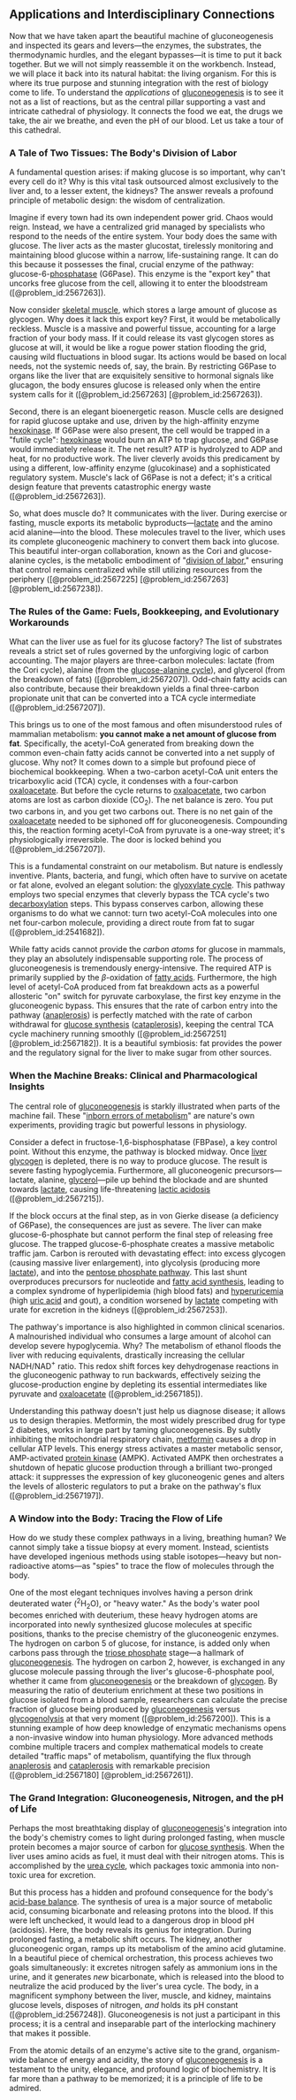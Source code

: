 ## Applications and Interdisciplinary Connections

Now that we have taken apart the beautiful machine of gluconeogenesis and inspected its gears and levers—the enzymes, the substrates, the thermodynamic hurdles, and the elegant bypasses—it is time to put it back together. But we will not simply reassemble it on the workbench. Instead, we will place it back into its natural habitat: the living organism. For this is where its true purpose and stunning integration with the rest of biology come to life. To understand the *applications* of [gluconeogenesis](@article_id:155122) is to see it not as a list of reactions, but as the central pillar supporting a vast and intricate cathedral of physiology. It connects the food we eat, the drugs we take, the air we breathe, and even the pH of our blood. Let us take a tour of this cathedral.

### A Tale of Two Tissues: The Body's Division of Labor

A fundamental question arises: if making glucose is so important, why can't every cell do it? Why is this vital task outsourced almost exclusively to the liver and, to a lesser extent, the kidneys? The answer reveals a profound principle of metabolic design: the wisdom of centralization.

Imagine if every town had its own independent power grid. Chaos would reign. Instead, we have a centralized grid managed by specialists who respond to the needs of the entire system. Your body does the same with glucose. The liver acts as the master glucostat, tirelessly monitoring and maintaining blood glucose within a narrow, life-sustaining range. It can do this because it possesses the final, crucial enzyme of the pathway: glucose-6-[phosphatase](@article_id:141783) (G6Pase). This enzyme is the "export key" that uncorks free glucose from the cell, allowing it to enter the bloodstream ([@problem_id:2567263]).

Now consider [skeletal muscle](@article_id:147461), which stores a large amount of glucose as glycogen. Why does it lack this export key? First, it would be metabolically reckless. Muscle is a massive and powerful tissue, accounting for a large fraction of your body mass. If it could release its vast glycogen stores as glucose at will, it would be like a rogue power station flooding the grid, causing wild fluctuations in blood sugar. Its actions would be based on local needs, not the systemic needs of, say, the brain. By restricting G6Pase to organs like the liver that are exquisitely sensitive to hormonal signals like glucagon, the body ensures glucose is released only when the entire system calls for it ([@problem_id:2567263] [@problem_id:2567263]).

Second, there is an elegant bioenergetic reason. Muscle cells are designed for rapid glucose uptake and use, driven by the high-affinity enzyme [hexokinase](@article_id:171084). If G6Pase were also present, the cell would be trapped in a "futile cycle": [hexokinase](@article_id:171084) would burn an ATP to trap glucose, and G6Pase would immediately release it. The net result? ATP is hydrolyzed to ADP and heat, for no productive work. The liver cleverly avoids this predicament by using a different, low-affinity enzyme (glucokinase) and a sophisticated regulatory system. Muscle's lack of G6Pase is not a defect; it's a critical design feature that prevents catastrophic energy waste ([@problem_id:2567263]).

So, what does muscle do? It communicates with the liver. During exercise or fasting, muscle exports its metabolic byproducts—[lactate](@article_id:173623) and the amino acid alanine—into the blood. These molecules travel to the liver, which uses its complete gluconeogenic machinery to convert them back into glucose. This beautiful inter-organ collaboration, known as the Cori and glucose-alanine cycles, is the metabolic embodiment of "[division of labor](@article_id:189832)," ensuring that control remains centralized while still utilizing resources from the periphery ([@problem_id:2567225] [@problem_id:2567263] [@problem_id:2567238]).

### The Rules of the Game: Fuels, Bookkeeping, and Evolutionary Workarounds

What can the liver use as fuel for its glucose factory? The list of substrates reveals a strict set of rules governed by the unforgiving logic of carbon accounting. The major players are three-carbon molecules: lactate (from the Cori cycle), alanine (from the [glucose-alanine cycle](@article_id:170773)), and glycerol (from the breakdown of fats) ([@problem_id:2567207]). Odd-chain fatty acids can also contribute, because their breakdown yields a final three-carbon propionate unit that can be converted into a TCA cycle intermediate ([@problem_id:2567207]).

This brings us to one of the most famous and often misunderstood rules of mammalian metabolism: **you cannot make a net amount of glucose from fat**. Specifically, the acetyl-CoA generated from breaking down the common even-chain fatty acids cannot be converted into a net supply of glucose. Why not? It comes down to a simple but profound piece of biochemical bookkeeping. When a two-carbon acetyl-CoA unit enters the tricarboxylic acid (TCA) cycle, it condenses with a four-carbon [oxaloacetate](@article_id:171159). But before the cycle returns to [oxaloacetate](@article_id:171159), two carbon atoms are lost as carbon dioxide ($\mathrm{CO}_2$). The net balance is zero. You put two carbons in, and you get two carbons out. There is no net gain of the [oxaloacetate](@article_id:171159) needed to be siphoned off for gluconeogenesis. Compounding this, the reaction forming acetyl-CoA from pyruvate is a one-way street; it's physiologically irreversible. The door is locked behind you ([@problem_id:2567207]).

This is a fundamental constraint on our metabolism. But nature is endlessly inventive. Plants, bacteria, and fungi, which often have to survive on acetate or fat alone, evolved an elegant solution: the [glyoxylate cycle](@article_id:164928). This pathway employs two special enzymes that cleverly bypass the TCA cycle's two [decarboxylation](@article_id:200665) steps. This bypass conserves carbon, allowing these organisms to do what we cannot: turn two acetyl-CoA molecules into one net four-carbon molecule, providing a direct route from fat to sugar ([@problem_id:2541682]).

While fatty acids cannot provide the *carbon atoms* for glucose in mammals, they play an absolutely indispensable supporting role. The process of gluconeogenesis is tremendously energy-intensive. The required ATP is primarily supplied by the $\beta$-oxidation of [fatty acids](@article_id:144920). Furthermore, the high level of acetyl-CoA produced from fat breakdown acts as a powerful allosteric "on" switch for pyruvate carboxylase, the first key enzyme in the gluconeogenic bypass. This ensures that the rate of carbon entry into the pathway ([anaplerosis](@article_id:152951)) is perfectly matched with the rate of carbon withdrawal for [glucose synthesis](@article_id:170292) ([cataplerosis](@article_id:150259)), keeping the central TCA cycle machinery running smoothly ([@problem_id:2567251] [@problem_id:2567182]). It is a beautiful symbiosis: fat provides the power and the regulatory signal for the liver to make sugar from other sources.

### When the Machine Breaks: Clinical and Pharmacological Insights

The central role of [gluconeogenesis](@article_id:155122) is starkly illustrated when parts of the machine fail. These "[inborn errors of metabolism](@article_id:171103)" are nature's own experiments, providing tragic but powerful lessons in physiology.

Consider a defect in fructose-1,6-bisphosphatase (FBPase), a key control point. Without this enzyme, the pathway is blocked midway. Once [liver glycogen](@article_id:173802) is depleted, there is no way to produce glucose. The result is severe fasting hypoglycemia. Furthermore, all gluconeogenic precursors—lactate, alanine, [glycerol](@article_id:168524)—pile up behind the blockade and are shunted towards [lactate](@article_id:173623), causing life-threatening [lactic acidosis](@article_id:149357) ([@problem_id:2567215]).

If the block occurs at the final step, as in von Gierke disease (a deficiency of G6Pase), the consequences are just as severe. The liver can make glucose-6-phosphate but cannot perform the final step of releasing free glucose. The trapped glucose-6-phosphate creates a massive metabolic traffic jam. Carbon is rerouted with devastating effect: into excess glycogen (causing massive liver enlargement), into glycolysis (producing more [lactate](@article_id:173623)), and into the [pentose phosphate pathway](@article_id:174496). This last shunt overproduces precursors for nucleotide and [fatty acid synthesis](@article_id:171276), leading to a complex syndrome of hyperlipidemia (high blood fats) and [hyperuricemia](@article_id:166057) (high [uric acid](@article_id:154848) and gout), a condition worsened by [lactate](@article_id:173623) competing with urate for excretion in the kidneys ([@problem_id:2567253]).

The pathway's importance is also highlighted in common clinical scenarios. A malnourished individual who consumes a large amount of alcohol can develop severe hypoglycemia. Why? The metabolism of ethanol floods the liver with reducing equivalents, drastically increasing the cellular NADH/NAD$^+$ ratio. This redox shift forces key dehydrogenase reactions in the gluconeogenic pathway to run backwards, effectively seizing the glucose-production engine by depleting its essential intermediates like pyruvate and [oxaloacetate](@article_id:171159) ([@problem_id:2567185]).

Understanding this pathway doesn't just help us diagnose disease; it allows us to design therapies. Metformin, the most widely prescribed drug for type 2 diabetes, works in large part by taming gluconeogenesis. By subtly inhibiting the mitochondrial respiratory chain, [metformin](@article_id:153613) causes a drop in cellular ATP levels. This energy stress activates a master metabolic sensor, AMP-activated [protein kinase](@article_id:146357) (AMPK). Activated AMPK then orchestrates a shutdown of hepatic glucose production through a brilliant two-pronged attack: it suppresses the expression of key gluconeogenic genes and alters the levels of allosteric regulators to put a brake on the pathway's flux ([@problem_id:2567197]).

### A Window into the Body: Tracing the Flow of Life

How do we study these complex pathways in a living, breathing human? We cannot simply take a tissue biopsy at every moment. Instead, scientists have developed ingenious methods using stable isotopes—heavy but non-radioactive atoms—as "spies" to trace the flow of molecules through the body.

One of the most elegant techniques involves having a person drink deuterated water (${}^2\mathrm{H}_2\mathrm{O}$), or "heavy water." As the body's water pool becomes enriched with deuterium, these heavy hydrogen atoms are incorporated into newly synthesized glucose molecules at specific positions, thanks to the precise chemistry of the gluconeogenic enzymes. The hydrogen on carbon 5 of glucose, for instance, is added only when carbons pass through the [triose phosphate](@article_id:148403) stage—a hallmark of [gluconeogenesis](@article_id:155122). The hydrogen on carbon 2, however, is exchanged in any glucose molecule passing through the liver's glucose-6-phosphate pool, whether it came from [gluconeogenesis](@article_id:155122) or the breakdown of [glycogen](@article_id:144837). By measuring the ratio of deuterium enrichment at these two positions in glucose isolated from a blood sample, researchers can calculate the precise fraction of glucose being produced by [gluconeogenesis](@article_id:155122) versus [glycogenolysis](@article_id:168174) at that very moment ([@problem_id:2567200]). This is a stunning example of how deep knowledge of enzymatic mechanisms opens a non-invasive window into human physiology. More advanced methods combine multiple tracers and complex mathematical models to create detailed "traffic maps" of metabolism, quantifying the flux through [anaplerosis](@article_id:152951) and [cataplerosis](@article_id:150259) with remarkable precision ([@problem_id:2567180] [@problem_id:2567261]).

### The Grand Integration: Gluconeogenesis, Nitrogen, and the pH of Life

Perhaps the most breathtaking display of [gluconeogenesis](@article_id:155122)'s integration into the body's chemistry comes to light during prolonged fasting, when muscle protein becomes a major source of carbon for [glucose synthesis](@article_id:170292). When the liver uses amino acids as fuel, it must deal with their nitrogen atoms. This is accomplished by the [urea cycle](@article_id:154332), which packages toxic ammonia into non-toxic urea for excretion.

But this process has a hidden and profound consequence for the body's [acid-base balance](@article_id:138841). The synthesis of urea is a major source of metabolic acid, consuming bicarbonate and releasing protons into the blood. If this were left unchecked, it would lead to a dangerous drop in blood pH (acidosis). Here, the body reveals its genius for integration. During prolonged fasting, a metabolic shift occurs. The kidney, another gluconeogenic organ, ramps up its metabolism of the amino acid glutamine. In a beautiful piece of chemical orchestration, this process achieves two goals simultaneously: it excretes nitrogen safely as ammonium ions in the urine, and it generates *new* bicarbonate, which is released into the blood to neutralize the acid produced by the liver's urea cycle. The body, in a magnificent symphony between the liver, muscle, and kidney, maintains glucose levels, disposes of nitrogen, *and* holds its pH constant ([@problem_id:2567248]). Gluconeogenesis is not just a participant in this process; it is a central and inseparable part of the interlocking machinery that makes it possible.

From the atomic details of an enzyme's active site to the grand, organism-wide balance of energy and acidity, the story of [gluconeogenesis](@article_id:155122) is a testament to the unity, elegance, and profound logic of biochemistry. It is far more than a pathway to be memorized; it is a principle of life to be admired.